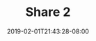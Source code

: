 ---
title: Share 2
date: 2019-02-01T21:43:28-08:00
draft: true
author:
kind: post
type: notes
layout: share
slug: share-2
description: 
keywords: 
releases: share
weight: 
---